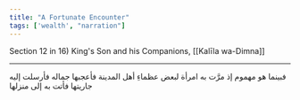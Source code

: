 ```yaml
---
title: "A Fortunate Encounter"
tags: ['wealth', "narration"]
---
```


 Section 12 in 16) King's Son and his Companions, [[Kalīla wa-Dimna]]

---
فبينما هو مهموم إذ مرَّت به امرأة لبعض عظماءِ أهل المدينة فأعجبها جماله فأرسلت إليه جاريتها فأتت به إلى منزلها
